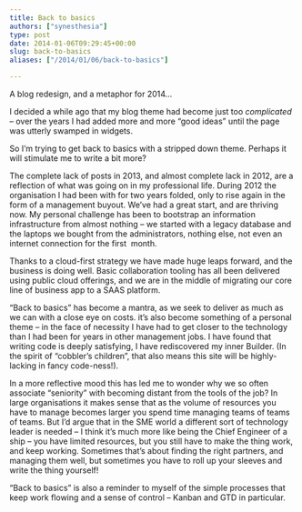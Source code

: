 ```yaml
---
title: Back to basics
authors: ["synesthesia"]
type: post
date: 2014-01-06T09:29:45+00:00
slug: back-to-basics 
aliases: ["/2014/01/06/back-to-basics"]

---
```

A blog redesign, and a metaphor for 2014…

I decided a while ago that my blog theme had become just too _complicated_ – over the years I had added more and more “good ideas” until the page was utterly swamped in widgets.

So I’m trying to get back to basics with a stripped down theme. Perhaps it will stimulate me to write a bit more?

The complete lack of posts in 2013, and almost complete lack in 2012, are a reflection of what was going on in my professional life. During 2012 the organisation I had been with for two years folded, only to rise again in the form of a management buyout. We’ve had a great start, and are thriving now. My personal challenge has been to bootstrap an information infrastructure from almost nothing – we started with a legacy database and the laptops we bought from the administrators, nothing else, not even an internet connection for the first  month.

Thanks to a cloud-first strategy we have made huge leaps forward, and the business is doing well. Basic collaboration tooling has all been delivered using public cloud offerings, and we are in the middle of migrating our core line of business app to a SAAS platform.

“Back to basics” has become a mantra, as we seek to deliver as much as we can with a close eye on costs. it’s also become something of a personal theme – in the face of necessity I have had to get closer to the technology than I had been for years in other management jobs. I have found that writing code is deeply satisfying, I have rediscovered my inner Builder. (In the spirit of “cobbler’s children”, that also means this site will be highly-lacking in fancy code-ness!).

In a more reflective mood this has led me to wonder why we so often associate “seniority” with becoming distant from the tools of the job? In large organisations it makes sense that as the volume of resources you have to manage becomes larger you spend time managing teams of teams of teams. But I’d argue that in the SME world a different sort of technology leader is needed – I think it’s much more like being the Chief Engineer of a ship – you have limited resources, but you still have to make the thing work, and keep working. Sometimes that’s about finding the right partners, and managing them well, but sometimes you have to roll up your sleeves and write the thing yourself!

“Back to basics” is also a reminder to myself of the simple processes that keep work flowing and a sense of control – Kanban and GTD in particular.